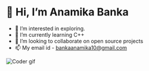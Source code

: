 # 👋 Hi, I’m Anamika Banka
- 👀 I’m interested in exploring.
- 🌱 I’m currently learning C++
- 💞️ I’m looking to collaborate on open source projects
- 📫 My email id - bankaanamika10@gmail.com

<img src="" alt="Coder gif">
<!---
anamika1012/anamika1012 is a ✨ special ✨ repository because its `README.md` (this file) appears on your GitHub profile.
You can click the Preview link to take a look at your changes.
--->

